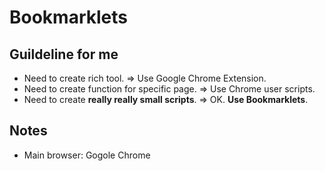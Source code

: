 # Bookmarklets

## Guildeline for me

* Need to create rich tool. => Use Google Chrome Extension.
* Need to create function for specific page. => Use Chrome user scripts.
* Need to create **really really small scripts**. => OK. **Use Bookmarklets**.

## Notes

* Main browser: Gogole Chrome
